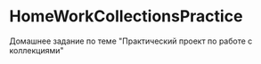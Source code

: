 # HomeWorkCollectionsPractice
Домашнее задание по теме "Практический проект по работе с коллекциями"
